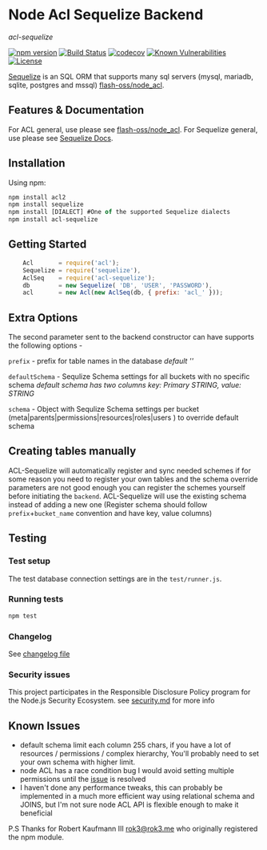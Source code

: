 # Node Acl Sequelize Backend
_acl-sequelize_

[![npm version](https://img.shields.io/npm/v/acl-sequelize.svg)](https://www.npmjs.com/package/acl-sequelize)
[![Build Status](https://travis-ci.org/yonjah/node_acl_sequelize.svg?branch=master)](https://travis-ci.org/yonjah/node_acl_sequelize)
[![codecov](https://codecov.io/gh/yonjah/node_acl_sequelize/branch/master/graph/badge.svg)](https://codecov.io/gh/yonjah/node_acl_sequelize)
[![Known Vulnerabilities](https://snyk.io/test/npm/acl-sequelize/badge.svg)](https://snyk.io/test/npm/acl-sequelize)
[![License](https://img.shields.io/npm/l/acl-sequelize.svg?maxAge=2592000?style=plastic)](https://github.com/yonjah/node_acl_sequelize/blob/master/LICENSE)

[Sequelize](https://github.com/sequelize/sequelize) is an SQL ORM that supports many sql servers (mysql, mariadb, sqlite, postgres and mssql) [flash-oss/node_acl](https://github.com/flash-oss/node_acl).

## Features & Documentation
For ACL general, use please see [flash-oss/node_acl](https://github.com/flash-oss/node_acl).
For Sequelize general, use please see [Sequelize Docs](http://docs.sequelizejs.com/en/latest/).

## Installation

Using npm:

```javascript
npm install acl2
npm install sequelize
npm install [DIALECT] #One of the supported Sequelize dialects
npm install acl-sequelize
```

## Getting Started
```javascript
    Acl       = require('acl');
    Sequelize = require('sequelize'),
    AclSeq    = require('acl-sequelize');
    db        = new Sequelize( 'DB', 'USER', 'PASSWORD'),    
    acl       = new Acl(new AclSeq(db, { prefix: 'acl_' }));
```

## Extra Options 
The second parameter sent to the backend constructor can have supports the following options -

`prefix` - prefix for table names in the database _default ''_

`defaultSchema` - Sequlize Schema settings for all buckets with no specific schema _default schema has two columns key: Primary STRING, value: STRING_

`schema` - Object with Sequlize Schema settings per bucket (meta|parents|permissions|resources|roles|users ) to override default schema

## Creating tables manually
ACL-Sequelize will automatically register and sync needed schemes
if for some reason you need to register your own tables and the schema override parameters are not good enough you can register the schemes yourself before initiating the `backend`. ACL-Sequelize will use the existing schema instead of adding a new one (Register schema should follow `prefix`+`bucket_name` convention and have key, value columns)

## Testing
### Test setup
The test database connection settings are in the `test/runner.js`. 

### Running tests
```javascript
npm test
```

### Changelog
See [changelog file](CHANGELOG.md)

### Security issues
This project participates in the Responsible Disclosure Policy program for the Node.js Security Ecosystem. see [security.md](security.md) for more info

## Known Issues
- default schema limit each column 255 chars, if you have a lot of resources / permissions / complex hierarchy, You'll probably need to set your own schema with higher limit.
- node ACL has a race condition bug I would avoid setting multiple permissions until the [issue](https://github.com/OptimalBits/node_acl/pull/112) is resolved
- I haven't done any performance tweaks, this can probably be implemented in a much more efficient way using relational schema and JOINS, but I'm not sure node ACL API is flexible enough to make it beneficial 

P.S Thanks for Robert Kaufmann III <rok3@rok3.me> who originally registered the npm module.
